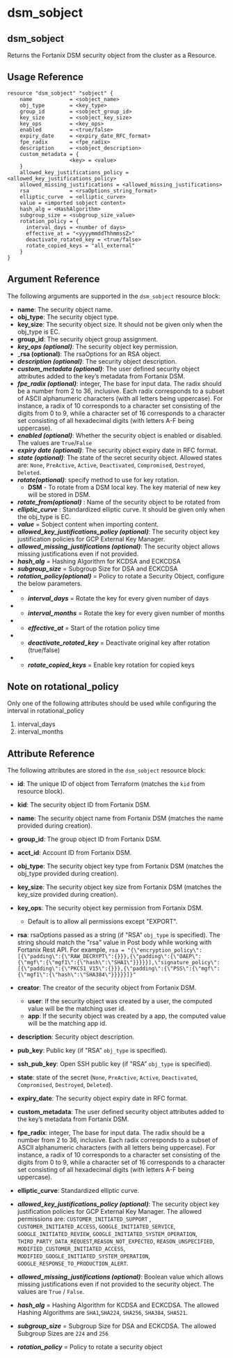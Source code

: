 # dsm\_sobject

## dsm\_sobject

Returns the Fortanix DSM security object from the cluster as a Resource.

## Usage Reference

```
resource "dsm_sobject" "sobject" {
    name            = <sobject_name>
    obj_type        = <key_type>
    group_id        = <sobject_group_id>
    key_size        = <sobject_key_size>
    key_ops         = <key_ops>
    enabled         = <true/false>
    expiry_date     = <expiry_date_RFC_format>
    fpe_radix       = <fpe_radix>
    description     = <sobject_description>
    custom_metadata = {        
                    <key> = <value>    
    }
    allowed_key_justifications_policy = <allowed_key_justifications_policy>
    allowed_missing_justifications = <allowed_missing_justifications>
    rsa             = <rsaOptions_string_format>
    elliptic_curve  = <elliptic_curve>
    value = <imported sobject content>
    hash_alg = <HashAlgorithm>
    subgroup_size = <subgroup_size_value>
    rotation_policy = {
      interval_days = <number of days>
      effective_at = "<yyyymmddThhmmssZ>"
      deactivate_rotated_key = <true/false>
      rotate_copied_keys = "all_external"
    }
}
```

## Argument Reference

The following arguments are supported in the `dsm_sobject` resource block:

* **name**: The security object name.
* **obj\_type**: The security object type.
* **key\_size**: The security object size. It should not be given only when the obj_type is EC.
* **group\_id**: The security object group assignment.
* _**key\_ops (optional)**_: The security object key permission.
* _**rsa (optional)**: The rsaOptions for an RSA object.
* _**description (optional)**_: The security object description.
* _**custom_metadata (optional)**_: The user defined security object attributes added to the key’s metadata from Fortanix DSM.
* _**fpe\_radix (optional)**_: integer, The base for input data. The radix should be a number from 2 to 36, inclusive. Each radix corresponds to a subset of ASCII alphanumeric characters (with all letters being uppercase). For instance, a radix of 10 corresponds to a character set consisting of the digits from 0 to 9, while a character set of 16 corresponds to a character set consisting of all hexadecimal digits (with letters A-F being uppercase).
* _**enabled (optional)**_: Whether the security object is enabled or disabled. The values are `True`/`False` 
* _**expiry date (optional)**_: The security object expiry date in RFC format.
* _**state (optional)**_: The state of the secret security object. Allowed states are: `None`, `PreActive`, `Active`, `Deactivated`, `Compromised`, `Destroyed`, `Deleted`.
* _**rotate(optional)**_: specify method to use for key rotation.
  * **DSM** - To rotate from a DSM local key. The key material of new key will be stored in DSM.
* _**rotate_from(optional)**_ : Name of the security object to be rotated from
* _**elliptic_curve**_ : Standardized elliptic curve. It should be given only when the obj_type is EC.
* _**value**_  = Sobject content when importing content.
* _**allowed\_key\_justifications\_policy (optional)**_: The security object key justification policies for GCP External Key Manager.
* _**allowed\_missing\_justifications (optional)**_: The security object allows missing justifications even if not provided.
* _**hash\_alg**_ = Hashing Algorithm for KCDSA and ECKCDSA
* _**subgroup\_size**_ = Subgroup Size for DSA and ECKCDSA
* _**rotation_policy(optional)**_ = Policy to rotate a Security Object, configure the below parameters.
* * _**interval_days**_ = Rotate the key for every given number of days
* * _**interval_months**_ = Rotate the key for every given number of months
* * _**effective_at**_ = Start of the rotation policy time
* * _**deactivate_rotated_key**_ = Deactivate original key after rotation (true/false)
* * _**rotate_copied_keys**_ = Enable key rotation for copied keys

## Note on rotational_policy

Only one of the following attributes should be used while configuring the interval in rotational_policy
  1. interval_days
  2. interval_months

## Attribute Reference

The following attributes are stored in the `dsm_sobject` resource block:

* **id**: The unique ID of object from Terraform (matches the `kid` from resource block).
* **kid**: The security object ID from Fortanix DSM.
* **name**: The security object name from Fortanix DSM (matches the name provided during creation).
*  **group_id**: The group object ID from Fortanix DSM.
* **acct\_id**: Account ID from Fortanix DSM.
* **obj\_type**: The security object key type from Fortanix DSM (matches the obj_type provided during creation).
* **key\_size**: The security object key size from Fortanix DSM (matches the key_size provided during creation).
* **key\_ops**: The security object key permission from Fortanix DSM.
  * Default is to allow all permissions except "EXPORT".
* **rsa**: rsaOptions passed as a string (if "RSA” `obj_type` is specified). The string should match the "rsa" value in Post body while working with Fortanix Rest API. For example, 
`rsa = "{\"encryption_policy\":[{\"padding\":{\"RAW_DECRYPT\":{}}},{\"padding\":{\"OAEP\":{\"mgf\":{\"mgf1\":{\"hash\":\"SHA1\"}}}}}],\"signature_policy\":[{\"padding\":{\"PKCS1_V15\":{}}},{\"padding\":{\"PSS\":{\"mgf\":{\"mgf1\":{\"hash\":\"SHA384\"}}}}}]}"`
* **creator**: The creator of the security object from Fortanix DSM.
  * **user**: If the security object was created by a user, the computed value will be the matching user id.
  * **app**: If the security object was created by a app, the computed value will be the matching app id.
* **description**: Security object description.
* **pub\_key**: Public key (if "RSA” `obj_type` is specified).
* **ssh\_pub\_key**: Open SSH public key (if "RSA” `obj_type` is specified).
* **state**: state of the secret (`None`, `PreActive`, `Active`, `Deactivated`, `Compromised`, `Destroyed`, `Deleted`).
* **expiry\_date**: The security object expiry date in RFC format.
* **custom\_metadata**: The user defined security object attributes added to the key’s metadata from Fortanix DSM.
* **fpe\_radix**:   integer, The base for input data. The radix should be a number from 2 to 36, inclusive. Each radix corresponds to a subset of ASCII alphanumeric characters (with all letters being uppercase). For instance, a radix of 10 corresponds to a character set consisting of the digits from 0 to 9, while a character set of 16 corresponds to a character set consisting of all hexadecimal digits (with letters A-F being uppercase).
* **elliptic\_curve**: Standardized elliptic curve.
* _**allowed\_key\_justifications\_policy (optional)**_: The security object key justification policies for GCP External Key Manager. The allowed permissions are:  `CUSTOMER_INITIATED_SUPPORT` , `CUSTOMER_INITIATED_ACCESS`, `GOOGLE_INITIATED_SERVICE`, `GOOGLE_INITIATED_REVIEW`, `GOOGLE_INITIATED_SYSTEM_OPERATION`,  `THIRD_PARTY_DATA_REQUEST`,`REASON_NOT_EXPECTED`, `REASON_UNSPECIFIED`, `MODIFIED_CUSTOMER_INITIATED_ACCESS`, `MODIFIED_GOOGLE_INITIATED_SYSTEM_OPERATION`, `GOOGLE_RESPONSE_TO_PRODUCTION_ALERT`.
* _**allowed\_missing\_justifications (optional)**_: Boolean value which allows missing justifications even if not provided to the security object. The values are `True` / `False`.

* _**hash\_alg**_ = Hashing Algorithm for KCDSA and ECKCDSA. The allowed Hashing Algorithms are `SHA1`,`SHA224`, `SHA256`, `SHA384`, `SHA521`.
* _**subgroup\_size**_ = Subgroup Size for DSA and ECKCDSA. The allowed Subgroup Sizes are `224` and `256`
* _**rotation\_policy**_ = Policy to rotate a security object
